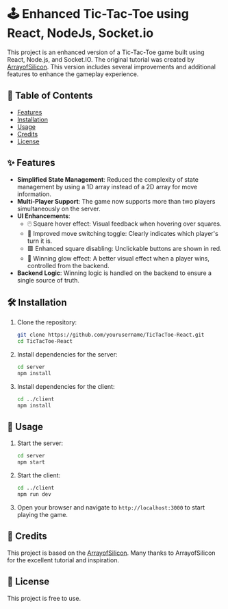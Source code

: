 # 🕹️ Enhanced Tic-Tac-Toe using React, NodeJs, Socket.io

This project is an enhanced version of a Tic-Tac-Toe game built using React, Node.js, and Socket.IO. The original tutorial was created by [ArrayofSilicon](https://www.youtube.com/watch?v=wKclQPsvPS0). This version includes several improvements and additional features to enhance the gameplay experience.

## 📑 Table of Contents

- [Features](#features)
- [Installation](#installation)
- [Usage](#usage)
- [Credits](#credits)
- [License](#license)

## ✨ Features

- **Simplified State Management**: Reduced the complexity of state management by using a 1D array instead of a 2D array for move information.
- **Multi-Player Support**: The game now supports more than two players simultaneously on the server.
- **UI Enhancements**:
  - 🖱️ Square hover effect: Visual feedback when hovering over squares.
  - 🔄 Improved move switching toggle: Clearly indicates which player's turn it is.
  - 🟥 Enhanced square disabling: Unclickable buttons are shown in red.
  - 🎉 Winning glow effect: A better visual effect when a player wins, controlled from the backend.
- **Backend Logic**: Winning logic is handled on the backend to ensure a single source of truth.

## 🛠️ Installation

1. Clone the repository:
   ```sh
   git clone https://github.com/yourusername/TicTacToe-React.git
   cd TicTacToe-React
   ```

2. Install dependencies for the server:
   ```sh
   cd server
   npm install
   ```

3. Install dependencies for the client:
   ```sh
   cd ../client
   npm install
   ```

## 🚀 Usage

1. Start the server:
   ```sh
   cd server
   npm start
   ```

2. Start the client:
   ```sh
   cd ../client
   npm run dev
   ```

3. Open your browser and navigate to `http://localhost:3000` to start playing the game.

## 🙏 Credits

This project is based on the [ArrayofSilicon](https://www.youtube.com/watch?v=wKclQPsvPS0). Many thanks to ArrayofSilicon for the excellent tutorial and inspiration.

## 📜 License

This project is free to use.
